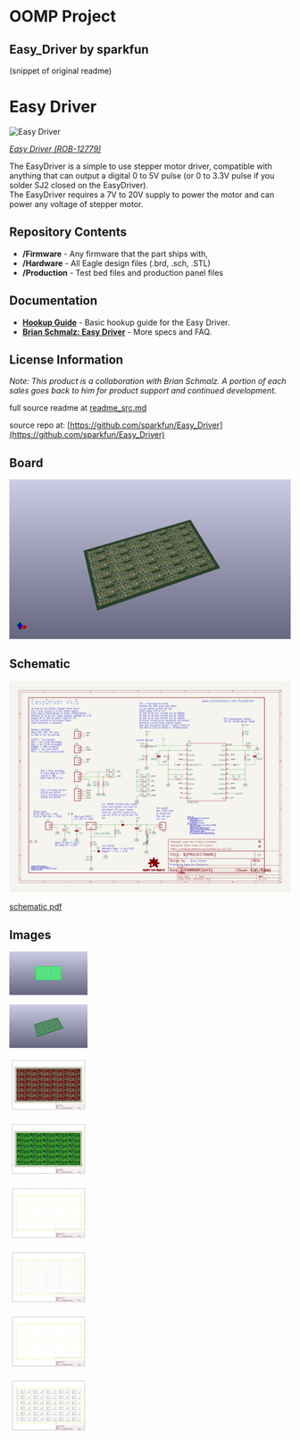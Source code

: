 # OOMP Project  
## Easy_Driver  by sparkfun  
  
(snippet of original readme)  
  
Easy Driver  
===========  
  
![Easy Driver](https://cdn.sparkfun.com/assets/learn_tutorials/2/4/1/EasyDriver_Angled.jpg)  
  
[*Easy Driver (ROB-12779)*](https://www.sparkfun.com/products/12779)  
  
  
The EasyDriver is a simple to use stepper motor driver, compatible with anything that can output a digital 0 to 5V pulse (or 0 to 3.3V pulse if you solder SJ2 closed on the EasyDriver).   
The EasyDriver requires a 7V to 20V supply to power the motor and can power any voltage of stepper motor.  
  
  
Repository Contents  
-------------------  
* **/Firmware** - Any firmware that the part ships with,   
* **/Hardware** - All Eagle design files (.brd, .sch, .STL)  
* **/Production** - Test bed files and production panel files  
  
Documentation  
--------------  
  
* **[Hookup Guide](https://learn.sparkfun.com/tutorials/easy-driver-hook-up-guide)** - Basic hookup guide for the Easy Driver.  
* **[Brian Schmalz: Easy Driver](http://schmalzhaus.com/EasyDriver/)** - More specs and FAQ.  
  
  
License Information  
-------------------  
  
_Note: This product is a collaboration with Brian Schmalz. A portion of each sales goes back to him for product support and continued development._  
  
  full source readme at [readme_src.md](readme_src.md)  
  
source repo at: [https://github.com/sparkfun/Easy_Driver](https://github.com/sparkfun/Easy_Driver)  
## Board  
  
[![working_3d.png](working_3d_600.png)](working_3d.png)  
## Schematic  
  
[![working_schematic.png](working_schematic_600.png)](working_schematic.png)  
  
[schematic pdf](working_schematic.pdf)  
## Images  
  
[![working_3D_bottom.png](working_3D_bottom_140.png)](working_3D_bottom.png)  
  
[![working_3D_top.png](working_3D_top_140.png)](working_3D_top.png)  
  
[![working_assembly_page_01.png](working_assembly_page_01_140.png)](working_assembly_page_01.png)  
  
[![working_assembly_page_02.png](working_assembly_page_02_140.png)](working_assembly_page_02.png)  
  
[![working_assembly_page_03.png](working_assembly_page_03_140.png)](working_assembly_page_03.png)  
  
[![working_assembly_page_04.png](working_assembly_page_04_140.png)](working_assembly_page_04.png)  
  
[![working_assembly_page_05.png](working_assembly_page_05_140.png)](working_assembly_page_05.png)  
  
[![working_assembly_page_06.png](working_assembly_page_06_140.png)](working_assembly_page_06.png)  

